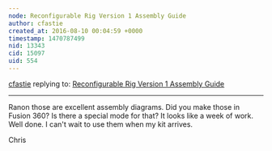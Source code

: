 ```yaml
---
node: Reconfigurable Rig Version 1 Assembly Guide
author: cfastie
created_at: 2016-08-10 00:04:59 +0000
timestamp: 1470787499
nid: 13343
cid: 15097
uid: 554
---
```




[cfastie](../profile/cfastie) replying to: [Reconfigurable Rig Version 1 Assembly Guide](../notes/ranon/08-09-2016/reconfigurable-rig-version-1-assembly-guide)

----
Ranon those are excellent assembly diagrams. Did you make those in Fusion 360? Is there a special mode for that?  It looks like a week of work. Well done. I can't wait to use them when my kit arrives.

Chris